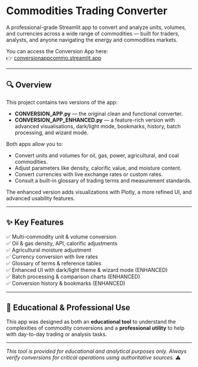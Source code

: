 # Commodities Trading Converter

A professional-grade Streamlit app to convert and analyze units, volumes, and currencies across a wide range of commodities — built for traders, analysts, and anyone navigating the energy and commodities markets.

You can access the Conversion App here:  
👉 [conversionappcommo.streamlit.app](https://conversionappcommo.streamlit.app/)

---

## 🔍 Overview

This project contains two versions of the app:
- **CONVERSION_APP.py** — the original clean and functional converter.
- **CONVERSION_APP_ENHANCED.py** — a feature-rich version with advanced visualisations, dark/light mode, bookmarks, history, batch processing, and wizard mode.

Both apps allow you to:
- Convert units and volumes for oil, gas, power, agricultural, and coal commodities.
- Adjust parameters like density, calorific value, and moisture content.
- Convert currencies with live exchange rates or custom rates.
- Consult a built-in glossary of trading terms and measurement standards.

The enhanced version adds visualizations with Plotly, a more refined UI, and advanced usability features.

---

## ✨ Key Features

✅ Multi-commodity unit & volume conversion  
✅ Oil & gas density, API, calorific adjustments  
✅ Agricultural moisture adjustment  
✅ Currency conversion with live rates  
✅ Glossary of terms & reference tables  
✅ Enhanced UI with dark/light theme & wizard mode (ENHANCED)  
✅ Batch processing & comparison charts (ENHANCED)  
✅ Conversion history & bookmarks (ENHANCED)

---

## 🎯 Educational & Professional Use

This app was designed as both an **educational tool** to understand the complexities of commodity conversions and a **professional utility** to help with day-to-day trading or analysis tasks.

---

*This tool is provided for educational and analytical purposes only. Always verify conversions for critical operations using authoritative sources.* ⚠️
